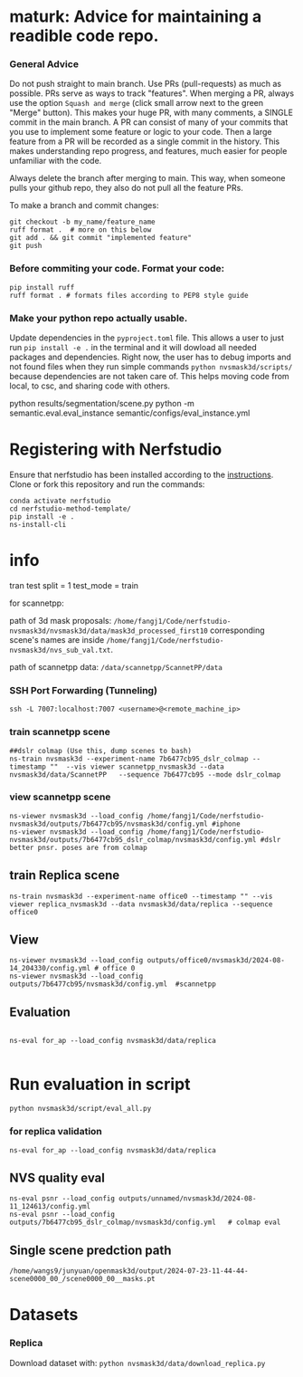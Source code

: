 
# maturk: Advice for maintaining a readible code repo.
### General Advice
Do not push straight to main branch. Use PRs (pull-requests) as much as possible. PRs serve as ways to track "features". When merging a PR, always use the option `Squash and merge` (click small arrow next to the green "Merge" button). This makes your huge PR, with many comments, a SINGLE commit in the main branch. A PR can consist of many of your commits that you use to implement some feature or logic to your code. Then a large feature from a PR will be recorded as a single commit in the history. This makes understanding repo progress, and features, much easier for people unfamiliar with the code.

Always delete the branch after merging to main. This way, when someone pulls your github repo, they also do not pull all the feature PRs.

To make a branch and commit changes:
```
git checkout -b my_name/feature_name
ruff format .  # more on this below
git add . && git commit "implemented feature"
git push
```

### Before commiting your code. Format your code:
```
pip install ruff
ruff format . # formats files according to PEP8 style guide
```

### Make your python repo actually usable.
Update dependencies  in the `pyproject.toml` file. This allows a user to just run `pip install -e .` in the terminal and it will dowload all needed packages and dependencies. Right now, the user has to debug imports and not found files when they run simple commands `python nvsmask3d/scripts/` because dependencies are not taken care of. This helps moving code from local, to csc, and sharing code with others. 


python  results/segmentation/scene.py
python -m semantic.eval.eval_instance semantic/configs/eval_instance.yml
# Registering with Nerfstudio
Ensure that nerfstudio has been installed according to the [instructions](https://docs.nerf.studio/en/latest/quickstart/installation.html). Clone or fork this repository and run the commands:

```
conda activate nerfstudio
cd nerfstudio-method-template/
pip install -e .
ns-install-cli
```
# info
tran test split = 1
test_mode = train

for scannetpp:

path of 3d mask proposals: ```/home/fangj1/Code/nerfstudio-nvsmask3d/nvsmask3d/data/mask3d_processed_first10``` corresponding scene's names are inside ```/home/fangj1/Code/nerfstudio-nvsmask3d/nvs_sub_val.txt```.

path of scannetpp data: ```/data/scannetpp/ScannetPP/data```

### SSH Port Forwarding (Tunneling)
``` 
ssh -L 7007:localhost:7007 <username>@<remote_machine_ip>
```

### train scannetpp scene
```
##dslr colmap (Use this, dump scenes to bash)
ns-train nvsmask3d --experiment-name 7b6477cb95_dslr_colmap --timestamp ""  --vis viewer scannetpp_nvsmask3d --data nvsmask3d/data/ScannetPP   --sequence 7b6477cb95 --mode dslr_colmap
```
### view scannetpp scene
```
ns-viewer nvsmask3d --load_config /home/fangj1/Code/nerfstudio-nvsmask3d/outputs/7b6477cb95/nvsmask3d/config.yml #iphone
ns-viewer nvsmask3d --load_config /home/fangj1/Code/nerfstudio-nvsmask3d/outputs/7b6477cb95_dslr_colmap/nvsmask3d/config.yml #dslr better pnsr. poses are from colmap

```

## train Replica scene
```
ns-train nvsmask3d --experiment-name office0 --timestamp "" --vis viewer replica_nvsmask3d --data nvsmask3d/data/replica --sequence office0 

```


## View
```
ns-viewer nvsmask3d --load_config outputs/office0/nvsmask3d/2024-08-14_204330/config.yml # office 0
ns-viewer nvsmask3d --load_config outputs/7b6477cb95/nvsmask3d/config.yml  #scannetpp

```

## Evaluation 
```

ns-eval for_ap --load_config nvsmask3d/data/replica


```
# Run evaluation in script
```
python nvsmask3d/script/eval_all.py
```
### for replica validation
```
ns-eval for_ap --load_config nvsmask3d/data/replica
```
## NVS quality eval
```
ns-eval psnr --load_config outputs/unnamed/nvsmask3d/2024-08-11_124613/config.yml
ns-eval psnr --load_config outputs/7b6477cb95_dslr_colmap/nvsmask3d/config.yml   # colmap eval

```
## Single scene predction path
```
/home/wangs9/junyuan/openmask3d/output/2024-07-23-11-44-44-scene0000_00_/scene0000_00__masks.pt
```


# Datasets
### Replica
Download dataset with: `python nvsmask3d/data/download_replica.py`
